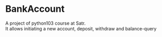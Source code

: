 # BankAccount
A project of python103 course at Satr.<br>
It allows initiating a new account, deposit, withdraw and balance-query
